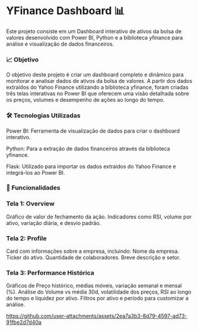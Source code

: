 # YFinance Dashboard 📊
Este projeto consiste em um Dashboard interativo de ativos da bolsa de valores desenvolvido com Power BI, Python e a biblioteca yfinance para análise e visualização de dados financeiros.

### 📈 Objetivo
O objetivo deste projeto é criar um dashboard completo e dinâmico para monitorar e analisar dados de ativos da bolsa de valores. A partir dos dados extraídos do Yahoo Finance utilizando a biblioteca yfinance, foram criadas três telas interativas no Power BI que oferecem uma visão detalhada sobre os preços, volumes e desempenho de ações ao longo do tempo.

### 🛠 Tecnologias Utilizadas
Power BI: Ferramenta de visualização de dados para criar o dashboard interativo.

Python: Para a extração de dados financeiros através da biblioteca yfinance.

Flask: Utilizado para importar os dados extraídos do Yahoo Finance e integrá-los ao Power BI.

### 🌟 Funcionalidades
###  Tela 1: Overview

Gráfico de valor de fechamento da ação.
Indicadores como RSI, volume por ativo, variação diária, e desvio padrão.
### Tela 2: Profile

Card com informações sobre a empresa, incluindo:
Nome da empresa.
Ticker do ativo.
Quantidade de colaboradores.
Breve descrição e setor.
### Tela 3: Performance Histórica

Gráficos de Preço histórico, médias móveis, variação semanal e mensal (%).
Análise do Volume vs média 30d, volatilidade dos preços, RSI ao longo do tempo e liquidez por ativo.
Filtros por ativo e período para customizar a análise.


https://github.com/user-attachments/assets/2ea7a3b3-8d79-4597-ad73-91fbe2d7d40a

